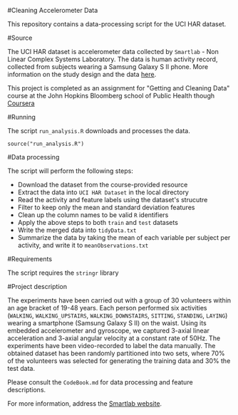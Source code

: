 #Cleaning Accelerometer Data

This repository contains a data-processing script for the UCI HAR dataset. 

#Source

The UCI HAR dataset is accelerometer data collected by `Smartlab` - Non Linear Complex Systems Laboratory. The data is human activity record, collected from subjects wearing a Samsung Galaxy S II phone. More information on the study design and the data [here](https://sites.google.com/site/harsmartlab/).

This project is completed as an assignment for "Getting and Cleaning Data" course at the John Hopkins Bloomberg school of Public Health though [Coursera](https://class.coursera.org/getdata-033)

#Running

The script `run_analysis.R` downloads and processes the data.

```
source("run_analysis.R")
```

#Data processing

The script will perform the following steps:

* Download the dataset from the course-provided resource
* Extract the data into `UCI HAR Dataset` in the local directory
* Read the activity and feature labels using the dataset's strucutre
* Filter to keep only the mean and standard deviation features
* Clean up the column names to be valid `R` identifiers
* Apply the above steps to both `train` and `test` datasets
* Write the merged data into `tidyData.txt`
* Summarize the data by taking the mean of each variable per subject per activity, and write it to `meanObservations.txt`

#Requirements

The script requires the `stringr` library

#Project description

The experiments have been carried out with a group of 30 volunteers within an age bracket of 19-48 years. Each person performed six activities (`WALKING`, `WALKING_UPSTAIRS`, `WALKING_DOWNSTAIRS`, `SITTING`, `STANDING`, `LAYING`) wearing a smartphone (Samsung Galaxy S II) on the waist. Using its embedded accelerometer and gyroscope, we captured 3-axial linear acceleration and 3-axial angular velocity at a constant rate of 50Hz. The experiments have been video-recorded to label the data manually. The obtained dataset has been randomly partitioned into two sets, where 70% of the volunteers was selected for generating the training data and 30% the test data. 

Please consult the `CodeBook.md` for data processing and feature descriptions.

For more information, address the [Smartlab website](https://sites.google.com/site/harsmartlab/).